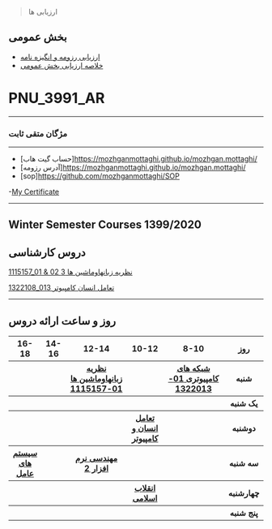 > ارزیابی ها

##  بخش عمومی

- [ارزیابی رزومه و انگیزه نامه](XX_CV_CheckList_AR_3991.pdf)
- [خلاصه ارزیابی بخش عمومی](XX_GeneralSection_CheckList_AR_3991.pdf)










# PNU_3991_AR
----------
### مژگان متقی ثابت 

---
- [حساب گیت هاب]https://mozhganmottaghi.github.io/mozhgan.mottaghi/
- [آدرس رزومه]https://mozhganmottaghi.github.io/mozhgan.mottaghi/
- [sop]https://github.com/mozhganmottaghi/SOP

-[My Certificate](java.jpeg)


-------------------
## Winter Semester Courses 1399/2020

## دروس کارشناسی

[1115157_01 & 02 نظريه زبانهاوماشين ها 3](https://github.com/AliRazavi-edu/PNU_3991/tree/master/_BSc/Theory-of-Languages-and-Machines)

[1322108_013 تعامل انسان کامپیوتر](https://github.com/AliRazavi-edu/PNU_3991/tree/master/_BSc/HumanComputerInteraction)

-----------------


## روز و ساعت ارائه دروس

<table style="width:100%">
  <tr>
    <th >16-18</th>
    <th >14-16</th>
    <th >12-14</th>
    <th>10-12</th>
    <th>8-10</th>
    <th>روز</th>
   </tr>
  <tr>
    <th ></th>
    <th ></th>
    <th ><a href="https://github.com/AliRazavi-edu/PNU_3991/tree/master/_BSc/Theory-of-Languages-and-Machines" >نظريه زبانهاوماشين ها 01-1115157</a></th>
    <th ></th>
    <th ><a 
    <th ><a href="https://github.com/AliRazavi-edu/PNU_3991/tree/master/_BSc/Theory-of-Languages-and-Machines" >شبکه های کامپیوتری         01-1322013</a></th>
  <th>شنبه</th>
  </tr>
   <tr>
    <th ></th>
    <th ></th>
    <th></th>
    <th></th>
    <th ></th>
    <th>یک شنبه</th>
  </tr>
   <tr>
     <th ><a </a> </th>
     <th ><a </a></th>
     <th><a </a></th>
     <th><a 
     <th><a href="https://github.com/AliRazavi-edu/PNU_3991/tree/master/_BSc/HumanComputerInteraction">تعامل انسان و كامپيوتر</a></th>
    <th ></th>   
    <th>دوشنبه</th>
  </tr>
   <tr>
     <th><a href="https://github.com/AliRazavi-edu/PNU_3991/tree/master/_BSc/HumanComputerInteraction">سیستم های عامل</a></th>
    <th ></th>
     <th><a href="https://github.com/AliRazavi-edu/PNU_3991/tree/master/_BSc/HumanComputerInteraction"> مهندسی نرم افزار 2 </a></th>
    <th></th>
    <th ></th>
    <th>سه شنبه</th>
  </tr>
   <tr>
    <th ></th>
    <th ></th>
    <th></th>
    <th><a href="https://github.com/AliRazavi-edu/PNU_3991/tree/master/_BSc/HumanComputerInteraction">انقلاب اسلامی</a></th>
     <th ><a </a></th>
    <th>چهارشنبه</th>
  </tr>
   <tr>
    <th ></th>
     <th ><a  </a></th>
     <th ><a </a></th>
     <th><a  </a></th>
    <th><a </a></th>
    <th>پنج شنبه</th>
  </tr>
</table>



